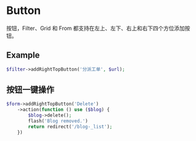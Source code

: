 # Button

按钮，Filter、Grid 和 From 都支持在左上、左下、右上和右下四个方位添加按钮。
 
## Example

```php
$filter->addRightTopButton('分派工单', $url);
```

## 按钮一键操作

```php
$form->addRightTopButton('Delete')
	->action(function () use ($blog) {
		$blog->delete();
		flash('Blog removed.')
		return redirect('/blog-_list');
	})
```
